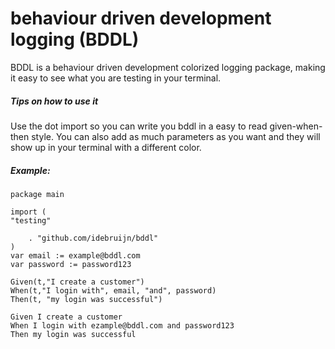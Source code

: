 # behaviour driven development logging (BDDL)
BDDL is a behaviour driven development colorized logging package, making it easy to see what you are testing in your terminal.

##### Tips on how to use it

Use the dot import so you can write you bddl in a easy to read given-when-then style.
You can also add as much parameters as you want and they will show up in your terminal with a different color.

##### Example:

```
package main

import (
"testing"

	. "github.com/idebruijn/bddl"
)
var email := example@bddl.com
var password := password123

Given(t,"I create a customer")
When(t,"I login with", email, "and", password)
Then(t, "my login was successful")
```

```
Given I create a customer
When I login with ezample@bddl.com and password123
Then my login was successful
```

